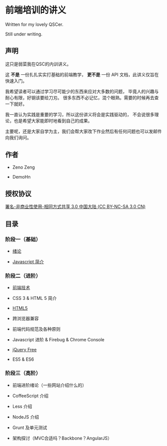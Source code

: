 # 前端培训的讲义

Written for my lovely QSCer.

Still under writing.

## 声明

这只是弱菜我在QSC的内训讲义。

这 __不是__ 一份扎扎实实打基础的前端教学， __更不是__ 一份 API 文档，此讲义仅旨在快速入门。

我希望读者可以通过学习尽可能少的东西来应对大多数的问题，
毕竟人的兴趣与耐心有限，好钢该要给刀刃。
很多东西不必记忆，混个眼熟。需要的时候再去查一下就好。

我一直认为实践是重要的学习，所以这份讲义将会是实践驱动的，
不会说很多理论，也是希望大家能即时地看到自己的成果。

主要呢，还是大家自学为主，我们会帮大家改下作业然后有任何问题也可以发邮件向我们询问。

## 作者

- Zeno Zeng

- DemoHn

## 授权协议

[署名-非商业性使用-相同方式共享 3.0 中国大陆 (CC BY-NC-SA 3.0 CN)](http://creativecommons.org/licenses/by-nc-sa/3.0/cn/)

## 目录

### 阶段一（基础）

- [绪论](绪论.md)

- [Javascript 简介](javascript-intro.md)

### 阶段二（进阶）

- [前端技术](前端技术.md)

- CSS 3 & HTML 5 简介

- [HTML5](HTML5.md)

- 跨浏览器兼容

- 前端代码规范及各种原则

- Javascript 进阶 & Firebug & Chrome Console

- [jQuery Free](http://www.ruanyifeng.com/blog/2013/05/jquery-free.html)

- ES5 & ES6

### 阶段三（高阶）

- 前端进阶绪论（一些网站介绍什么的）

- CoffeeScript 介绍

- Less 介绍

- NodeJS 介绍

- Grunt 及单元测试

- 架构探讨（MVC合适吗？Backbone？AngularJS）


